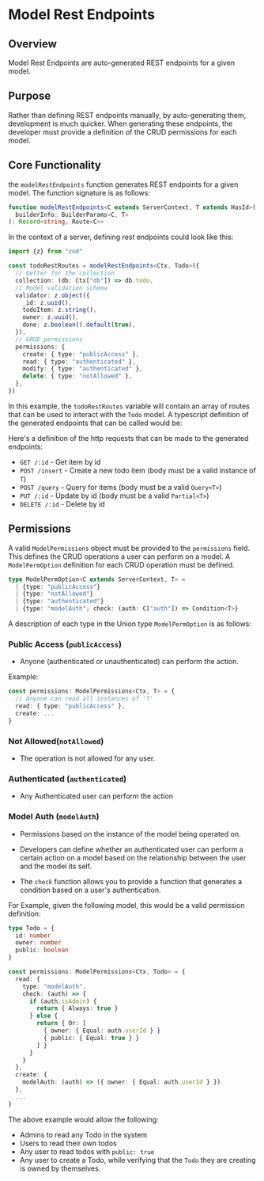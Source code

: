 # Model Rest Endpoints

## Overview

Model Rest Endpoints are auto-generated REST endpoints for a given model.

## Purpose

Rather than defining REST endpoints manually, by auto-generating them, development is much quicker. When generating these endpoints, the developer must provide a definition of the CRUD permissions for each model.

## Core Functionality

the `modelRestEndpoints` function generates REST endpoints for a given model. The function signature is as follows:

```typescript
function modelRestEndpoints<C extends ServerContext, T extends HasId>(
  builderInfo: BuilderParams<C, T>
): Record<string, Route<C>>
```

In the context of a server, defining rest endpoints could look like this:

```typescript
import {z} from "zod"

const todoRestRoutes = modelRestEndpoints<Ctx, Todo>({
  // Getter for the collection
  collection: (db: Ctx["db"]) => db.todo,
  // Model validation schema
  validator: z.object({
    _id: z.uuid(),
    todoItem: z.string(),
    owner: z.uuid(),
    done: z.boolean().default(true),
  }),
  // CRUD permissions
  permissions: {
    create: { type: "publicAccess" },
    read: { type: "authenticated" },
    modify: { type: "authenticated" },
    delete: { type: "notAllowed" },
  },
})
```

In this example, the `todoRestRoutes` variable will contain an array of routes that can be used to interact with the `Todo` model. A typescript definition of the generated endpoints that can be called would be:

Here's a definition of the http requests that can be made to the generated endpoints:

- `GET /:id` - Get item by id
- `POST /insert` - Create a new todo item (body must be a valid instance of `T`)
- `POST /query` - Query for items (body must be a valid `Query<T>`)
- `PUT /:id` - Update by id (body must be a valid `Partial<T>`)
- `DELETE /:id` - Delete by id

## Permissions

A valid `ModelPermissions` object must be provided to the `permissions` field. This defines the CRUD operations a user can perform on a model. A `ModelPermOption` definition for each CRUD operation must be defined.

```typescript
type ModelPermOption<C extends ServerContext, T> =
  | {type: "publicAccess"}
  | {type: "notAllowed"}
  | {type: "authenticated"}
  | {type: "modelAuth"; check: (auth: C["auth"]) => Condition<T>}
```

A description of each type in the Union type `ModelPermOption` is as follows:

### Public Access (`publicAccess`)

- Anyone (authenticated or unauthenticated) can perform the action.

Example:

```typescript
const permissions: ModelPermissions<Ctx, T> = {
  // Anyone can read all instances of 'T'
  read: { type: "publicAccess" },
  create: ...
}
```

### Not Allowed(`notAllowed`)

- The operation is not allowed for any user.

### Authenticated (`authenticated`)

- Any Authenticated user can perform the action

### Model Auth (`modelAuth`)

- Permissions based on the instance of the model being operated on.

- Developers can define whether an authenticated user can perform a certain action on a model based on the relationship between the user and the model its self.
- The `check` function allows you to provide a function that generates a condition based on a user's authentication.

For Example, given the following model, this would be a valid permission definition:

```typescript
type Todo = {
  id: number
  owner: number
  public: boolean
}

const permissions: ModelPermissions<Ctx, Todo> = {
  read: {
    type: "modelAuth",
    check: (auth) => {
      if (auth.isAdmin) {
        return { Always: true }
      } else {
        return { Or: [
          { owner: { Equal: auth.userId } }
          { public: { Equal: true } }
        ] }
      }
    }
  },
  create: {
    modelAuth: (auth) => ({ owner: { Equal: auth.userId } })
  },
  ...
}

```

The above example would allow the following:

- Admins to read any Todo in the system
- Users to read their own todos
- Any user to read todos with `public: true`
- Any user to create a Todo, while verifying that the `Todo` they are creating is owned by themselves.
